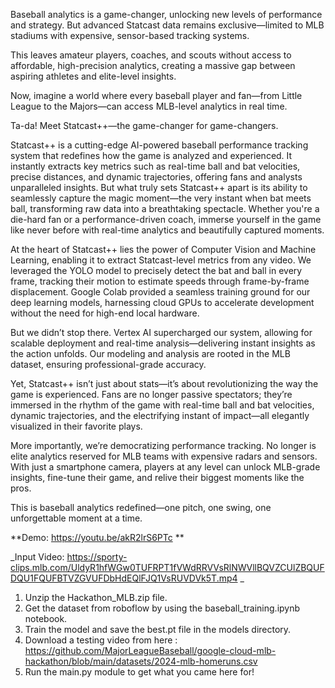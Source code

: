 Baseball analytics is a game-changer, unlocking new levels of performance and strategy. But advanced Statcast data remains exclusive—limited to MLB stadiums with expensive, sensor-based tracking systems.

This leaves amateur players, coaches, and scouts without access to affordable, high-precision analytics, creating a massive gap between aspiring athletes and elite-level insights.

Now, imagine a world where every baseball player and fan—from Little League to the Majors—can access MLB-level analytics in real time.

Ta-da! Meet Statcast++—the game-changer for game-changers.

Statcast++ is a cutting-edge AI-powered baseball performance tracking system that redefines how the game is analyzed and experienced. It instantly extracts key metrics such as real-time ball and bat velocities, precise distances, and dynamic trajectories, offering fans and analysts unparalleled insights. But what truly sets Statcast++ apart is its ability to seamlessly capture the magic moment—the very instant when bat meets ball, transforming raw data into a breathtaking spectacle. Whether you're a die-hard fan or a performance-driven coach, immerse yourself in the game like never before with real-time analytics and beautifully captured moments.

At the heart of Statcast++ lies the power of Computer Vision and Machine Learning, enabling it to extract Statcast-level metrics from any video. We leveraged the YOLO model to precisely detect the bat and ball in every frame, tracking their motion to estimate speeds through frame-by-frame displacement. Google Colab provided a seamless training ground for our deep learning models, harnessing cloud GPUs to accelerate development without the need for high-end local hardware.

But we didn’t stop there. Vertex AI supercharged our system, allowing for scalable deployment and real-time analysis—delivering instant insights as the action unfolds. Our modeling and analysis are rooted in the MLB dataset, ensuring professional-grade accuracy.

Yet, Statcast++ isn’t just about stats—it’s about revolutionizing the way the game is experienced. Fans are no longer passive spectators; they’re immersed in the rhythm of the game with real-time ball and bat velocities, dynamic trajectories, and the electrifying instant of impact—all elegantly visualized in their favorite plays.

More importantly, we’re democratizing performance tracking. No longer is elite analytics reserved for MLB teams with expensive radars and sensors. With just a smartphone camera, players at any level can unlock MLB-grade insights, fine-tune their game, and relive their biggest moments like the pros.

This is baseball analytics redefined—one pitch, one swing, one unforgettable moment at a time.

**Demo: https://youtu.be/akR2lrS6PTc
**

_Input Video: https://sporty-clips.mlb.com/UldyR1hfWGw0TUFRPT1fVWdRRVVsRlNWVllBQVZCUlZBQUFDQU1FQUFBTVZGVUFDbHdEQlFJQ1VsRUVDVk5T.mp4
_
1. Unzip the Hackathon_MLB.zip file.
2. Get the dataset from roboflow by using the baseball_training.ipynb notebook. 
3. Train the model and save the best.pt file in the models directory.
4. Download a testing video from here : https://github.com/MajorLeagueBaseball/google-cloud-mlb-hackathon/blob/main/datasets/2024-mlb-homeruns.csv
5. Run the main.py module to get what you came here for!
